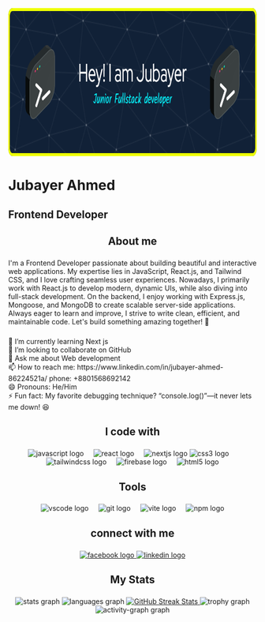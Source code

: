 <div align="center">
   <img width="1200" height="300" src="https://raw.githubusercontent.com/jubayer718/jubayer718/refs/heads/main/github-banner-img.png"  />
</div>

###

<h1 align="left">Jubayer Ahmed</h1>

###

<h2 align="left">Frontend Developer</h2>

###

<h2 align="center">About me</h2>

###

<p align="left">I'm a Frontend Developer passionate about building beautiful and interactive web applications. My expertise lies in JavaScript, React.js, and Tailwind CSS, and I love crafting seamless user experiences. Nowadays, I primarily work with React.js to develop modern, dynamic UIs, while also diving into full-stack development. On the backend, I enjoy working with Express.js, Mongoose, and MongoDB to create scalable server-side applications. Always eager to learn and improve, I strive to write clean, efficient, and maintainable code. Let's build something amazing together! 🚀</p>

###

<p align="left">🌱 I’m currently learning Next js<br>👯 I’m looking to collaborate on GitHub<br>💬 Ask me about Web development<br>📫 How to reach me: https://www.linkedin.com/in/jubayer-ahmed-86224521a/ phone: +8801568692142<br> 😄 Pronouns: He/Him<br>⚡ Fun fact: My favorite debugging technique? “console.log()”—it never lets me down! 😆</p>

###

<h2 align="center">I code with</h2>

###

<div align="center">
  <img src="https://cdn.jsdelivr.net/gh/devicons/devicon/icons/javascript/javascript-original.svg" height="40" alt="javascript logo"  />
  <img width="12" />
  <img src="https://cdn.jsdelivr.net/gh/devicons/devicon/icons/react/react-original.svg" height="40" alt="react logo"  />
  <img width="12" />
   <img src="https://cdn.jsdelivr.net/gh/devicons/devicon/icons/nextjs/nextjs-original.svg" height="40" alt="nextjs logo"  />
  <img src="https://cdn.jsdelivr.net/gh/devicons/devicon/icons/css3/css3-original.svg" height="40" alt="css3 logo"  />
  <img width="12" />
  <img src="https://cdn.jsdelivr.net/gh/devicons/devicon/icons/tailwindcss/tailwindcss-original-wordmark.svg" height="40" alt="tailwindcss logo"  />
  <img width="12" />
  <img src="https://cdn.jsdelivr.net/gh/devicons/devicon/icons/firebase/firebase-plain.svg" height="40" alt="firebase logo"  />
  <img width="12" />
  <img src="https://cdn.jsdelivr.net/gh/devicons/devicon/icons/html5/html5-original.svg" height="40" alt="html5 logo"  />
</div>

###

<h2 align="center">Tools</h2>

###

<div align="center">
  <img src="https://cdn.jsdelivr.net/gh/devicons/devicon/icons/vscode/vscode-original.svg" height="40" alt="vscode logo"  />
  <img width="12" />
  <img src="https://cdn.simpleicons.org/git/F05032" height="40" alt="git logo"  />
  <img width="12" />
  <img src="https://skillicons.dev/icons?i=vite" height="40" alt="vite logo"  />
  <img width="12" />
  <img src="https://cdn.jsdelivr.net/gh/devicons/devicon/icons/npm/npm-original-wordmark.svg" height="40" alt="npm logo"  />
</div>

###

<h2 align="center">connect with me</h2>

###

<div align="center">
  <a href="https://www.facebook.com/profile.php?id=100085772691496" target="_blank">
    <img src="https://raw.githubusercontent.com/maurodesouza/profile-readme-generator/master/src/assets/icons/social/facebook/default.svg" width="52" height="40" alt="facebook logo"  />
  </a>
  <a href="https://www.linkedin.com/in/jubayer-ahmed-86224521a/" target="_blank">
    <img src="https://raw.githubusercontent.com/maurodesouza/profile-readme-generator/master/src/assets/icons/social/linkedin/default.svg" width="52" height="40" alt="linkedin logo"  />
  </a>
</div>

###

<h2 align="center">My Stats</h2>

###

<div align="center">
  <img src="https://github-readme-stats.vercel.app/api?username=jubayer718&hide_title=false&hide_rank=false&show_icons=true&include_all_commits=true&count_private=true&disable_animations=false&theme=dracula&locale=en&hide_border=false&order=1" height="150" alt="stats graph"  />
  <img src="https://github-readme-stats.vercel.app/api/top-langs?username=jubayer718&locale=en&hide_title=false&layout=compact&card_width=320&langs_count=5&theme=dracula&hide_border=false&order=2" height="150" alt="languages graph"  />
<a href="https://git.io/streak-stats">
    <img src="https://nirzak-streak-stats.vercel.app?user=jubayer718&theme=dark" alt="GitHub Streak Stats">
</a>
  <img src="https://github-profile-trophy.vercel.app?username=jubayer718&theme=dracula&column=-1&row=1&margin-w=8&margin-h=8&no-bg=false&no-frame=false&order=4" height="150" alt="trophy graph"  />
  <img src="https://github-readme-activity-graph.vercel.app/graph?username=jubayer718&radius=16&theme=react&area=true&order=5" height="300" alt="activity-graph graph"  />
</div>

###
